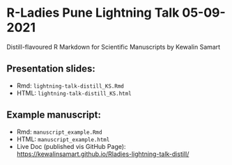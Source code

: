 # R-Ladies Pune Lightning Talk 05-09-2021
Distill-flavoured R Markdown for Scientific Manuscripts by Kewalin Samart

## Presentation slides:
- Rmd: `lightning-talk-distill_KS.Rmd`
- HTML: `lightning-talk-distill_KS.html`

## Example manuscript:
- Rmd: `manuscript_example.Rmd`
- HTML: `manuscript_example.html`
- Live Doc (published vis GitHub Page): https://kewalinsamart.github.io/Rladies-lightning-talk-distill/
